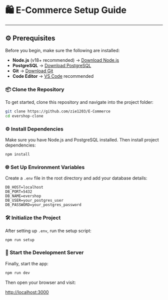 # 🛍️ E-Commerce Setup Guide
---

## ⚙️ Prerequisites

Before you begin, make sure the following are installed:

- **Node.js** (v18+ recommended) → [Download Node.js](https://nodejs.org/)
- **PostgreSQL** → [Download PostgreSQL](https://www.postgresql.org/)
- **Git** → [Download Git](https://git-scm.com/)
- **Code Editor** → [VS Code](https://code.visualstudio.com/) recommended

### 📦 Clone the Repository

To get started, clone this repository and navigate into the project folder:

```bash
git clone https://github.com/zie1203/E-Commerce
cd evershop-clone
```

### ⚙️ Install Dependencies

Make sure you have Node.js and PostgreSQL installed. Then install project dependencies:

```bash
npm install
```

### 🌐 Set Up Environment Variables

Create a `.env` file in the root directory and add your database details:

```env
DB_HOST=localhost
DB_PORT=5432
DB_NAME=evershop
DB_USER=your_postgres_user
DB_PASSWORD=your_postgres_password
```

### 🛠 Initialize the Project

After setting up `.env`, run the setup script:

```bash
npm run setup
```

### 🚀 Start the Development Server

Finally, start the app:

```bash
npm run dev
```

Then open your browser and visit:

[http://localhost:3000](http://localhost:3000)



